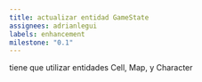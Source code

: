 ```yaml
---
title: actualizar entidad GameState
assignees: adrianlegui
labels: enhancement
milestone: "0.1"
---
```

tiene que utilizar entidades Cell, Map, y Character
